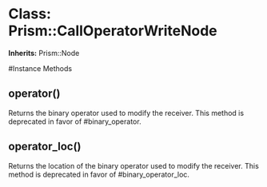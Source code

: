# Class: Prism::CallOperatorWriteNode
**Inherits:** Prism::Node
    




#Instance Methods
## operator() [](#method-i-operator)
Returns the binary operator used to modify the receiver. This method is
deprecated in favor of #binary_operator.

## operator_loc() [](#method-i-operator_loc)
Returns the location of the binary operator used to modify the receiver. This
method is deprecated in favor of #binary_operator_loc.

